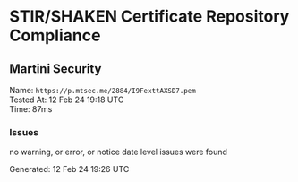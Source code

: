 # STIR/SHAKEN Certificate Repository Compliance

## Martini Security

Name: `https://p.mtsec.me/2884/I9FexttAXSD7.pem`\
Tested At: 12 Feb 24 19:18 UTC\
Time: 87ms

### Issues

no warning, or error, or notice date level issues were found

Generated: 12 Feb 24 19:26 UTC